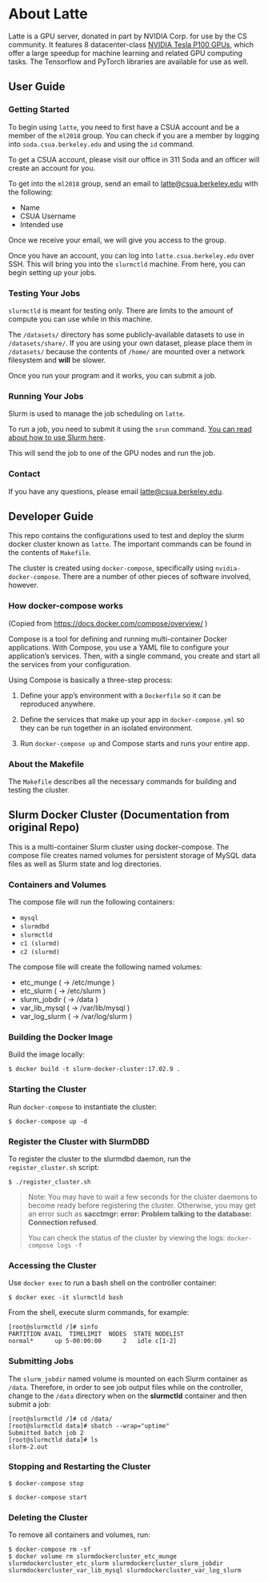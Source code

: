 # About Latte

Latte is a GPU server, donated in part by NVIDIA Corp. for use by the CS community. It features 8 datacenter-class [NVIDIA Tesla P100 GPUs][2], which offer a large speedup for machine learning and related GPU computing tasks. The Tensorflow and PyTorch libraries are available for use as well.

## User Guide

### Getting Started

To begin using `latte`, you need to first have a CSUA account and be a member of the `ml2018` group. You can check if you are a member by logging into `soda.csua.berkeley.edu` and using the `id` command.

To get a CSUA account, please visit our office in 311 Soda and an officer will create an account for you.

To get into the `ml2018` group, send an email to [latte@csua.berkeley.edu][3] with the following:

- Name
- CSUA Username
- Intended use

Once we receive your email, we will give you access to the group.

Once you have an account, you can log into `latte.csua.berkeley.edu` over SSH. This will bring you into the `slurmctld` machine. From here, you can begin setting up your jobs.

### Testing Your Jobs

`slurmctld` is meant for testing only. There are limits to the amount of compute you can use while in this machine.

The `/datasets/` directory has some publicly-available datasets to use in `/datasets/share/`. If you are using your own dataset, please place them in `/datasets/` because the contents of `/home/` are mounted over a network filesystem and __will__ be slower.

Once you run your program and it works, you can submit a job.

### Running Your Jobs

Slurm is used to manage the job scheduling on `latte`.

To run a job, you need to submit it using the `srun` command. [You can read about how to use Slurm here][1].

This will send the job to one of the GPU nodes and run the job.

### Contact

If you have any questions, please email [latte@csua.berkeley.edu][3].

[1]: https://slurm.schedmd.com/quickstart.html
[2]: http://www.nvidia.com/object/tesla-p100.html
[3]: mailto:latte@csua.berkeley.edu

## Developer Guide

This repo contains the configurations used to test and deploy the slurm docker cluster known as `latte`. The important commands can be found in the contents of `Makefile`.

The cluster is created using `docker-compose`, specifically using `nvidia-docker-compose`. There are a number of other pieces of software involved, however.

### How docker-compose works

(Copied from <https://docs.docker.com/compose/overview/> )

Compose is a tool for defining and running multi-container Docker applications. With Compose, you use a YAML file to configure your application’s services. Then, with a single command, you create and start all the services from your configuration.

Using Compose is basically a three-step process:

1. Define your app’s environment with a `Dockerfile` so it can be reproduced anywhere.

2. Define the services that make up your app in `docker-compose.yml` so they can be run together in an isolated environment.

3. Run `docker-compose up` and Compose starts and runs your entire app.

### About the Makefile

The `Makefile` describes all the necessary commands for building and testing the cluster.

## Slurm Docker Cluster (Documentation from original Repo)

This is a multi-container Slurm cluster using docker-compose.  The compose file
creates named volumes for persistent storage of MySQL data files as well as
Slurm state and log directories.

### Containers and Volumes

The compose file will run the following containers:

* `mysql`
* `slurmdbd`
* `slurmctld`
* `c1 (slurmd)`
* `c2 (slurmd)`

The compose file will create the following named volumes:

* etc_munge         ( -> /etc/munge     )
* etc_slurm         ( -> /etc/slurm     )
* slurm_jobdir      ( -> /data          )
* var_lib_mysql     ( -> /var/lib/mysql )
* var_log_slurm     ( -> /var/log/slurm )

### Building the Docker Image

Build the image locally:

```console
$ docker build -t slurm-docker-cluster:17.02.9 .
```

### Starting the Cluster

Run `docker-compose` to instantiate the cluster:

```console
$ docker-compose up -d
```

### Register the Cluster with SlurmDBD

To register the cluster to the slurmdbd daemon, run the `register_cluster.sh`
script:

```console
$ ./register_cluster.sh
```

> Note: You may have to wait a few seconds for the cluster daemons to become
> ready before registering the cluster.  Otherwise, you may get an error such
> as **sacctmgr: error: Problem talking to the database: Connection refused**.
>
> You can check the status of the cluster by viewing the logs: `docker-compose
> logs -f`

### Accessing the Cluster

Use `docker exec` to run a bash shell on the controller container:

```console
$ docker exec -it slurmctld bash
```

From the shell, execute slurm commands, for example:

```console
[root@slurmctld /]# sinfo
PARTITION AVAIL  TIMELIMIT  NODES  STATE NODELIST
normal*      up 5-00:00:00      2   idle c[1-2]
```

### Submitting Jobs

The `slurm_jobdir` named volume is mounted on each Slurm container as `/data`.
Therefore, in order to see job output files while on the controller, change to
the `/data` directory when on the **slurmctld** container and then submit a job:

```console
[root@slurmctld /]# cd /data/
[root@slurmctld data]# sbatch --wrap="uptime"
Submitted batch job 2
[root@slurmctld data]# ls
slurm-2.out
```

### Stopping and Restarting the Cluster

```console
$ docker-compose stop
```

```console
$ docker-compose start
```

### Deleting the Cluster

To remove all containers and volumes, run:

```console
$ docker-compose rm -sf
$ docker volume rm slurmdockercluster_etc_munge slurmdockercluster_etc_slurm slurmdockercluster_slurm_jobdir slurmdockercluster_var_lib_mysql slurmdockercluster_var_log_slurm
```
